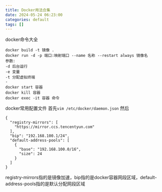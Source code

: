 ```yaml
---
title: Docker用法合集
date: 2024-05-24 06:23:00
categories: default
tags: []
---
```

docker命令大全
```
docker build -t 镜像 .
docker run -d -p 端口:映射端口 --name 名称 --restart always 镜像名 
参数:
-d 后台运行
-e 变量
-t 分配虚拟终端
-
docker start 容器
docker kill 容器
docker exec -it 容器 命令
```

docker常用配置文件
首先`vim /etc/docker/daemon.json`
然后
```
{
  "registry-mirrors": [
    "https://mirror.ccs.tencentyun.com"
  ],
  "bip": "192.168.100.1/24",
  "default-address-pools": [
    {
      "base": "192.168.100.0/16",
      "size": 24
    }
  ]
}
```
registry-mirrors指的是镜像加速，bip指的是docker容器网段区域，default-address-pools指的是默认分配网段区域

